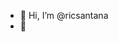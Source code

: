 - 👋 Hi, I’m @ricsantana
- 👀

<!---
ricsantana/ricsantana is a ✨ special ✨ repository because its `README.md` (this file) appears on your GitHub profile.
You can click the Preview link to take a look at your changes.
--->
